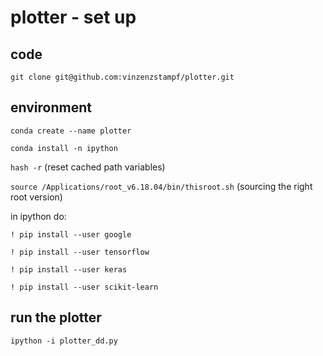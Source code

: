 # plotter - set up

## code

`git clone git@github.com:vinzenzstampf/plotter.git`

## environment

`conda create --name plotter`

`conda install -n ipython`

`hash -r` (reset cached path variables)

`source /Applications/root_v6.18.04/bin/thisroot.sh` (sourcing the right root version)

in ipython do:

`! pip install --user google`

`! pip install --user tensorflow`

`! pip install --user keras`

`! pip install --user scikit-learn`

## run the plotter

`ipython -i plotter_dd.py`



